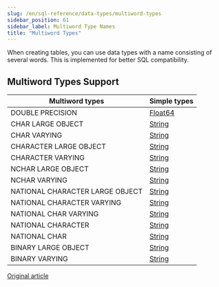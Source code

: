 ```yaml
---
slug: /en/sql-reference/data-types/multiword-types
sidebar_position: 61
sidebar_label: Multiword Type Names
title: "Multiword Types"
---
```


When creating tables, you can use data types with a name consisting of several words. This is implemented for better SQL compatibility.

## Multiword Types Support

| Multiword types                  | Simple types                                                 |
|----------------------------------|--------------------------------------------------------------|
| DOUBLE PRECISION                 | [Float64](../../sql-reference/data-types/float.md)           |
| CHAR LARGE OBJECT                | [String](../../sql-reference/data-types/string.md)           |
| CHAR VARYING                     | [String](../../sql-reference/data-types/string.md)           |
| CHARACTER LARGE OBJECT           | [String](../../sql-reference/data-types/string.md)           |
| CHARACTER VARYING                | [String](../../sql-reference/data-types/string.md)           |
| NCHAR LARGE OBJECT               | [String](../../sql-reference/data-types/string.md)           |
| NCHAR VARYING                    | [String](../../sql-reference/data-types/string.md)           |
| NATIONAL CHARACTER LARGE OBJECT  | [String](../../sql-reference/data-types/string.md)           |
| NATIONAL CHARACTER VARYING       | [String](../../sql-reference/data-types/string.md)           |
| NATIONAL CHAR VARYING            | [String](../../sql-reference/data-types/string.md)           |
| NATIONAL CHARACTER               | [String](../../sql-reference/data-types/string.md)           |
| NATIONAL CHAR                    | [String](../../sql-reference/data-types/string.md)           |
| BINARY LARGE OBJECT              | [String](../../sql-reference/data-types/string.md)           |
| BINARY VARYING                   | [String](../../sql-reference/data-types/string.md)           |

[Original article](https://clickhouse.com/docs/en/sql-reference/data-types/multiword-types/) <!--hide-->
